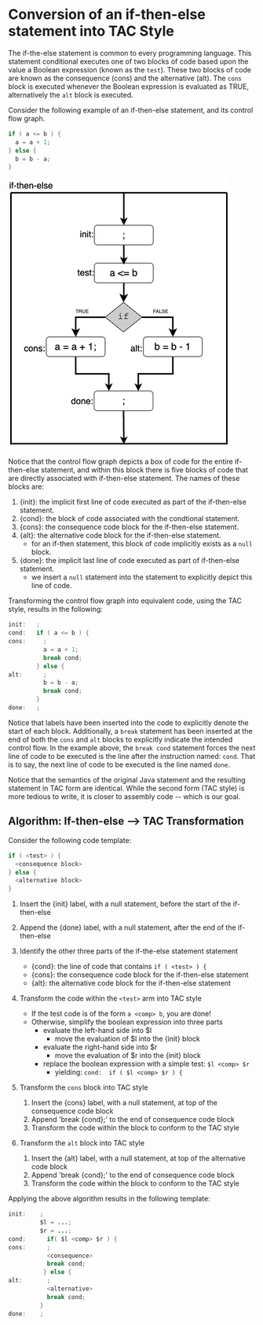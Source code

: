 # Conversion of an if-then-else statement into TAC Style

The if-the-else statement is common to every programming language. This statement conditional executes one of two blocks of code based upon the value a Boolean expression (known as the `test`). These two blocks of code are known as the consequence (cons) and the alternative (alt). The `cons` block is executed whenever the Boolean expression is evaluated as TRUE, alternatively the `alt` block is executed. 


Consider the following example of an if-then-else statement, and its control flow graph.

  ```java
  if ( a <= b ) {
    a = a + 1;
  } else {
    b = b - a;
  }
  ```

![Control Flow Graph for an if-then-else statement](if-then-else.png)

Notice that the control flow graph depicts a box of code for the entire if-then-else statement, and within this block there is five blocks of code that are directly associated with if-then-else statement.  The names of these blocks are:

  1. {init}: the implicit first line of code executed as part of the if-then-else statement.
  1. {cond}: the block of code associated with the condtional statement.
  1. {cons}: the consequence code block for the if-then-else statement.
  1. {alt}:  the alternative code block for the if-then-else statement.
     * for an if-then statement, this block of code implicitly exists as a `null` block.
  1. {done}: the implicit last line of code executed as part of if-then-else statement.
     * we insert a `null` statement into the statement to explicitly depict this line of code.

Transforming the control flow graph into equivalent code, using the TAC style, results in the following:

  ```java tac
  init:   ;
  cond:   if ( a <= b ) {
  cons:     ;
            a = a + 1;
            break cond;
          } else {
  alt:      ;
            b = b - a;
            break cond;
          }
  done:   ; 
  ```

Notice that labels have been inserted into the code to explicitly denote the start of each block.  Additionally, a `break` statement has been inserted at the end of both the `cons` and `alt` blocks to explicitly indicate the intended control flow. In the example above, the `break cond` statement forces the next line of code to be executed is the line after the instruction named: `cond`.  That is to say, the next line of code to be executed is the line named `done`.

Notice that the semantics of the original Java statement and the resulting statement in TAC form are identical. While the second form (TAC style) is more tedious to write, it is closer to assembly code -- which is our goal.


## Algorithm: If-then-else --> TAC Transformation 

Consider the following code template:

   ```java
   if ( <test> ) {
     <consequence block>
   } else {   
     <alternative block>
   }
   ```

   1. Insert the {init} label, with a null statement, before the start of the if-then-else

   1. Append the {done} label, with a null statement, after the end of the if-then-else

   1. Identify the other three parts of the if-the-else statement statement
      * {cond}: the line of code that contains `if ( <test> ) {`
      * {cons}: the consequence code block for the if-then-else statement
      * {alt}:  the alternative code block for the if-then-else statement

   1. Transform the code within the `<test>` arm into TAC style
      * If the test code is of the form `a <comp> b`, you are done!
      * Otherwise, simplify the boolean expression into three parts
        - evaluate the left-hand side into $l
          - move the evaluation of $l into the {init} block
        - evaluate the right-hand side into $r
          - move the evaluation of $r into the {init} block
        - replace the boolean expression with a simple test: `$l <comp> $r`
          - yielding: `cond:  if ( $l <comp> $r ) {`

   1. Transform the `cons` block into TAC style
      1. Insert the {cons} label, with a null statement, at top of the consequence code block
      1. Append 'break {cond};' to the end of consequence code block
      1. Transform the code within the block to conform to the TAC style

   1. Transform the `alt` block into TAC style
      1. Insert the {alt} label, with a null statement, at top of the alternative code block
      1. Append 'break {cond};' to the end of consequence code block
      1. Transform the code within the block to conform to the TAC style

Applying the above algorithm results in the following template:

   ```java tac
   init:    ;
            $l = ...;
            $r = ...;
   cond:      if( $l <comp> $r ) {
   cons:      ;
              <consequence>
              break cond;
             } else {  
   alt:       ;
              <alternative>
              break cond; 
            }
   done:    ;
   ```

[^opt]: Only the {alt} and {done} labels are required.
